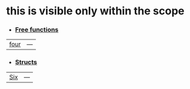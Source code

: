 
# this is visible only within the scope

- ### [Free functions](./this_is_visible_only_within_the_scope-free_functions.md)

| | |
|:---|:---|
| [four](./hello_world-A-B-four.md) | — |

- ### [Structs](./this_is_visible_only_within_the_scope-structs.md)

| | |
|:---|:---|
| [Six](./hello_world-A-B-Six.md) | — |
